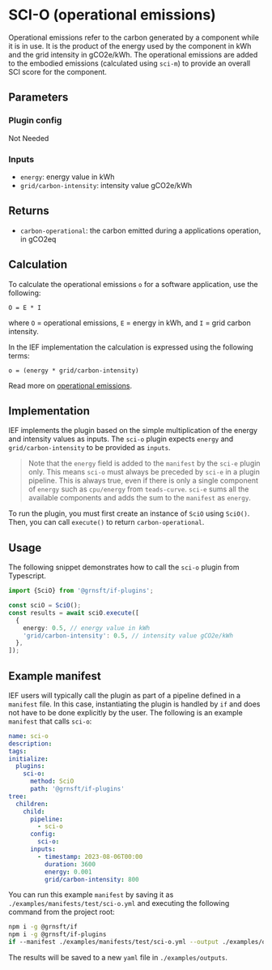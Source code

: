 # SCI-O (operational emissions)

Operational emissions refer to the carbon generated by a component while it is in use. It is the product of the energy used by the component in kWh and the grid intensity in gCO2e/kWh. The operational emissions are added to the embodied emissions (calculated using `sci-m`) to provide an overall SCI score for the component.

## Parameters

### Plugin config

Not Needed

### Inputs

- `energy`: energy value in kWh
- `grid/carbon-intensity`: intensity value gCO2e/kWh

## Returns

- `carbon-operational`: the carbon emitted during a applications operation, in gCO2eq

## Calculation

To calculate the operational emissions `o` for a software application, use the following:

```
O = E * I
```

where `O` = operational emissions, `E` = energy in kWh, and `I` = grid carbon intensity.

In the IEF implementation the calculation is expressed using the following terms:

```
o = (energy * grid/carbon-intensity)
```

Read more on [operational emissions](https://github.com/Green-Software-Foundation/sci/blob/main/Software_Carbon_Intensity/Software_Carbon_Intensity_Specification.md#carbon-operational).

## Implementation

IEF implements the plugin based on the simple multiplication of the energy and intensity values as inputs. The `sci-o` plugin expects `energy` and `grid/carbon-intensity` to be provided as `inputs`.

> Note that the `energy` field is added to the `manifest` by the `sci-e` plugin only. This means `sci-o` must always be preceded by `sci-e` in a plugin pipeline. This is always true, even if there is only a single component of `energy` such as `cpu/energy` from `teads-curve`. `sci-e` sums all the available components and adds the sum to the `manifest` as `energy`.

To run the plugin, you must first create an instance of `SciO` using `SciO()`. Then, you can call `execute()` to return `carbon-operational`.

## Usage

The following snippet demonstrates how to call the `sci-o` plugin from Typescript.

```typescript
import {SciO} from '@grnsft/if-plugins';

const sciO = SciO();
const results = await sciO.execute([
  {
    energy: 0.5, // energy value in kWh
    'grid/carbon-intensity': 0.5, // intensity value gCO2e/kWh
  },
]);
```

## Example manifest

IEF users will typically call the plugin as part of a pipeline defined in a `manifest` file. In this case, instantiating the plugin is handled by `if` and does not have to be done explicitly by the user. The following is an example `manifest` that calls `sci-o`:

```yaml
name: sci-o
description:
tags:
initialize:
  plugins:
    sci-o:
      method: SciO
      path: '@grnsft/if-plugins'
tree:
  children:
    child:
      pipeline:
        - sci-o
      config:
        sci-o:
      inputs:
        - timestamp: 2023-08-06T00:00
          duration: 3600
          energy: 0.001
          grid/carbon-intensity: 800
```

You can run this example `manifest` by saving it as `./examples/manifests/test/sci-o.yml` and executing the following command from the project root:

```sh
npm i -g @grnsft/if
npm i -g @grnsft/if-plugins
if --manifest ./examples/manifests/test/sci-o.yml --output ./examples/outputs/sci-o.yml
```

The results will be saved to a new `yaml` file in `./examples/outputs`.
